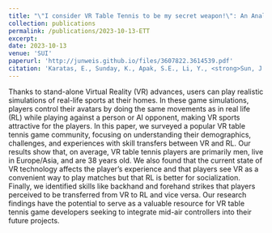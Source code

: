```yaml
---
title: "\"I consider VR Table Tennis to be my secret weapon!\": An Analysis of the VR Table Tennis Players' Experiences Outside the Lab"
collection: publications
permalink: /publications/2023-10-13-ETT
excerpt:
date: 2023-10-13
venue: 'SUI'
paperurl: 'http://junweis.github.io/files/3607822.3614539.pdf'
citation: 'Karatas, E., Sunday, K., Apak, S.E., Li, Y., <strong>Sun, J.</strong>, Batmaz, A.U. and Barrera Machuca, M.D., 2023, October. \" I consider VR Table Tennis to be my secret weapon!\": An Analysis of the VR Table Tennis Players' Experiences Outside the Lab. In Proceedings of the 2023 ACM Symposium on Spatial User Interaction (pp. 1-12).'
---
```

Thanks to stand-alone Virtual Reality (VR) advances, users can play realistic simulations of real-life sports at their homes. In these game simulations, players control their avatars by doing the same movements as in real life (RL) while playing against a person or AI opponent, making VR sports attractive for the players. In this paper, we surveyed a popular VR table tennis game community, focusing on understanding their demographics, challenges, and experiences with skill transfers between VR and RL. Our results show that, on average, VR table tennis players are primarily men, live in Europe/Asia, and are 38 years old. We also found that the current state of VR technology affects the player’s experience and that players see VR as a convenient way to play matches but that RL is better for socialization. Finally, we identified skills like backhand and forehand strikes that players perceived to be transferred from VR to RL and vice versa. Our research findings have the potential to serve as a valuable resource for VR table tennis game developers seeking to integrate mid-air controllers into their future projects.
